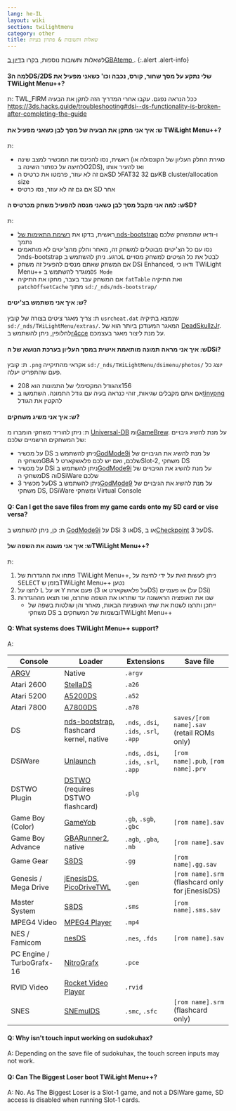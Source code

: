 ```yaml
---
lang: he-IL
layout: wiki
section: twilightmenu
category: other
title: שאלות ותשובות & פתרון בעיות
---
```


לשאלות ותשובות נוספות, בקרו ב[דיון בGBAtemp ](https://gbatemp.net/threads/ds-i-3ds-twilight-menu-gui-for-ds-i-games-and-ds-i-menu-replacement.472200/).
{:.alert .alert-info}

#### למה ה3DS/2DS שלי נתקע על מסך שחור, קורס, נכבה וכו' כשאני מפעיל את TWiLight Menu++?
ת: TWL_FIRM ככל הנראה נפגם. עקבו אחרי המדריך הזה לתקן את הבעיה <https://3ds.hacks.guide/troubleshooting#dsi--ds-functionality-is-broken-after-completing-the-guide>

#### ש: איך אני מתקן את הבעיה של מסך לבן כשאני מפעיל את TWiLight Menu++?
ת:
- ראשית, נסו להכינס את המכשיר למצב שינה (סגירת החלק העליון של הקונסולה או לחיצה על כפתור השינה בO2DS), ואז להעיר אותו
- אם זה לא עוזר, פרמטו את כרטיס הSD לFAT32 עם 32KB cluster/allocation size
- אם גם זה לא עוזר, נסו כרטיס SD אחר

#### ש: למה אני מקבל מסך לבן כשאני מנסה להפעיל משחק מכרטיס הSD?
ת:
- ראשית, בדקו את [רשימת התאימות של nds-bootstrap](https://docs.google.com/spreadsheets/d/1LRTkXOUXraTMjg1eedz_f7b5jiuyMv2x6e_jY_nyHSc/htmlview#gid=0) ו-ודאו שהמשחק שלכם נתמך
- נסו עם כל הצ'יטים מבוטלים למשחק זה, מאחר וחלק מהצ'יטים לא מותאמים לnds-bootstrap כרגע. ניתן להשתמש ב<kbd class="l">L</kbd> לבטל את כל הציטים למשחק מסויים
- אם המשחק שאתם מנסים להפעיל זה משחק DSi Enhanced, ודאו כי TWiLight Menu++ מוגדר להשתמש ב`DS Mode`
- אם המשחק עבד בעבר, מחקו את התיקיה `fatTable` ואת התיקיה `patchOffsetCache` מתוך `sd:/_nds/nds-bootstrap/`

#### ש: איך אני משתמש בצ'יטים?
ת: צריך מאגר ציטים בצורה של קובץ `usrcheat.dat` שנמצא בתיקיה `sd:/_nds/TWiLightMenu/extras/`. המאגר המעודכן ביותר הוא של [DeadSkullzJr](https://gbatemp.net/threads/deadskullzjrs-flashcart-cheat-databases.488711/). לחלופין, ניתן להשתמש ב[r4cce](http://hp.vector.co.jp/authors/VA013928/soft_en.html) על מנת ליצור מאגר בעצמכם.

#### ש: איך אני מראה תמונה מותאמת אישית במסך העליון בערכת הנושא של הDSi?
ת: קובץ `.png` אקראי מהתיקייה `sd:/_nds/TWiLightMenu/dsimenu/photos/` יוצג כל פעם שהתפריט יעלה.

- הגודל המקסימלי של התמונות הוא 208x156
- אם אתם מקבלים שגיאות, זוהי כנראה בעיה עם גודל התמונה. השתמשו ב[tinypng](https://tinypng.com) להקטין את הגודל

#### ש: איך אני משיג משחקים?
ת: ניתן להוריד משחקי הומברו מ [Universal-DB](https://db.universal-team.net/ds) ומ[GameBrew](https://www.gamebrew.org/wiki/List_of_DS_homebrew_applications). על מנת להשיג גיבויים של המשחקים הרשמיים שלכם:
- על מכשיר DS ניתן להשתמש ב[GodMode9i](https://github.com/DS-Homebrew/GodMode9i/releases) על מנת להשיג את הגיבויים של משחקי הGBA שלכם, ואם יש לכם פלאשקארט לSlot-2, משחקי DS
- על מכשיר DSi ניתן להשתמש ב[GodMode9i](https://github.com/DS-Homebrew/GodMode9i/releases) על מנת להשיג את הגיבויים של משחקי הDS והDSiWare שלכם
- על מכשיר 3DS ניתן להשתמש ב[GodMode9](https://github.com/d0k3/GodMode9/releases) על מנת להשיג את הגיבויים של משחקי DS, DSiWare ומשחקי Virtual Console

#### Q: Can I get the save files from my game cards onto my SD card or vise versa?
ת: כן, ניתן להשתמש ב [GodMode9i](https://github.com/DS-Homebrew/GodMode9i/releases) על DSi או 3DS, או ב[Checkpoint](https://github.com/FlagBrew/Checkpoint/releases) על 3DS.

#### ש: איך אני משנה את השפה שלTWiLight Menu++?
ת:
1. פתחו את ההגדרות של TWiLight Menu++, ניתן לעשות זאת על ידי לחיצה על <kbd>SELECT</kbd> בזמן שTWiLight Menu++ נטען
1. לחצו על <kbd class="l">L</kbd> או על <kbd class="face">Y</kbd> פעם אחת (על פלאשקארט או 3DS) או פעמיים (על DSi)
1. שנו את האופציה הראשונה עד שתראו את השפה שתרצו, ואז תצאו מההגדרות
   - ייתכן ותרצו לשנות את שתי האופציות הבאות, מאחר והן שולטות בשפה של משחקי DS ובשמות של המשחקים בTWiLight Menu++

#### Q: What systems does TWiLight Menu++ support?

A:

| Console                   | Loader                                           | Extensions                             | Save file                                                |
| ------------------------- | ------------------------------------------------ | -------------------------------------- | -------------------------------------------------------- |
| [ARGV][nds-hb-menu-argv]  | Native                                           | `.argv`                                |                                                          |
| Atari 2600                | [StellaDS][stellads]                             | `.a26`                                 |                                                          |
| Atari 5200                | [A5200DS][a5200ds]                               | `.a52`                                 |                                                          |
| Atari 7800                | [A7800DS][a7800ds]                               | `.a78`                                 |                                                          |
| DS                        | [nds-bootstrap][ndsbs], flashcard kernel, native | `.nds`, `.dsi`, `.ids`, `.srl`, `.app` | `saves/[rom name].sav`<br>(retail ROMs only)       |
| DSiWare                   | [Unlaunch][unlaunch]                             | `.nds`, `.dsi`, `.ids`, `.srl`, `.app` | `[rom name].pub`, `[rom name].prv`                       |
| DSTWO Plugin              | [DSTWO][dstwo] (requires DSTWO flashcard)        | `.plg`                                 |                                                          |
| Game Boy (Color)          | [GameYob][gameyob]                               | `.gb`, `.sgb`, `.gbc`                  | `[rom name].sav`                                         |
| Game Boy Advance          | [GBARunner2][gbarunner2], native                 | `.agb`, `.gba`, `.mb`                  | `[rom name].sav`                                         |
| Game Gear                 | [S8DS][s8ds]                                     | `.gg`                                  | `[rom name].gg.sav`                                      |
| Genesis / Mega Drive      | [jEnesisDS][jenesis], [PicoDriveTWL][pdtwl]      | `.gen`                                 | `[rom name].srm`<br>(flashcard only for jEnesisDS) |
| Master System             | [S8DS][s8ds]                                     | `.sms`                                 | `[rom name].sms.sav`                                     |
| MPEG4 Video               | [MPEG4 Player][mpeg4player]                      | `.mp4`                                 |                                                          |
| NES / Famicom             | [nesDS][nesds]                                   | `.nes`, `.fds`                         | `[rom name].sav`                                         |
| PC Engine / TurboGrafx-16 | [NitroGrafx][nitrografx]                         | `.pce`                                 |                                                          |
| RVID Video                | [Rocket Video Player][rvidplayer]                | `.rvid`                                |                                                          |
| SNES                      | [SNEmulDS][snemulds]                             | `.smc`, `.sfc`                         | `[rom name].srm`<br>(flashcard only)               |


#### Q: Why isn't touch input working on sudokuhax?
A: Depending on the save file of sudokuhax, the touch screen inputs may not work.

#### Q: Can The Biggest Loser boot TWiLight Menu++?
A: No. As The Biggest Loser is a Slot-1 game, and not a DSiWare game, SD access is disabled when running Slot-1 cards.

[a5200ds]: https://github.com/wavemotion-dave/A5200DS
[a7800ds]: https://github.com/wavemotion-dave/A7800DS
[dstwo]: http://eng.supercard.sc
[gameyob]: https://github.com/Drenn1/GameYob
[gbarunner2]: https://github.com/Gericom/GBARunner2
[jenesis]: https://www.gamebrew.org/wiki/JEnesisDS
[mpeg4player]: https://gbatemp.net/threads/544095
[ndsbs]: https://github.com/DS-Homebrew/nds-bootstrap
[nds-hb-menu-argv]: https://github.com/devkitPro/nds-hb-menu#passing-arguments
[nesds]: https://github.com/DS-Homebrew/NesDS
[nitrografx]: https://www.gamebrew.org/wiki/NitroGrafx
[pdtwl]: https://github.com/DS-Homebrew/PicoDriveTWL
[rvidplayer]: https://gbatemp.net/threads/539163
[s8ds]: https://www.gamebrew.org/wiki/S8DS
[snemulds]: https://www.gamebrew.org/wiki/SNEmulDS
[stellads]: https://github.com/wavemotion-dave/StellaDS
[unlaunch]: https://problemkaputt.de/unlaunch.htm

